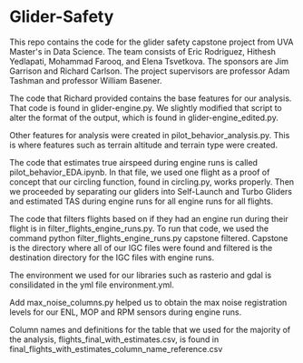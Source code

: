 # Glider-Safety

This repo contains the code for the glider safety capstone project from UVA Master's in Data Science. The team consists of Eric Rodriguez, Hithesh Yedlapati, Mohammad Farooq, and Elena Tsvetkova. The sponsors are Jim Garrison and Richard Carlson. The project supervisors are professor Adam Tashman and professor William Basener.

The code that Richard provided contains the base features for our analysis. That code is found in glider-engine.py. We slightly modified that script to alter the format of the output, which is found in glider-engine_edited.py.

Other features for analysis were created in pilot_behavior_analysis.py. This is where features such as terrain altitude and terrain type were created.

The code that estimates true airspeed during engine runs is called pilot_behavior_EDA.ipynb. In that file, we used one flight as a proof of concept that our circling function, found in circling.py, works properly. Then we proceeded by separating our gliders into Self-Launch and Turbo Gliders and estimated TAS during engine runs for all engine runs for all flights.

The code that filters flights based on if they had an engine run during their flight is in filter_flights_engine_runs.py.
To run that code, we used the command python filter_flights_engine_runs.py capstone filtered. Capstone is the directory where all of our IGC files were found and filtered is the destination directory for the IGC files with engine runs. 

The environment we used for our libraries such as rasterio and gdal is consilidated in the yml file environment.yml.

Add max_noise_columns.py helped us to obtain the max noise registration levels for our ENL, MOP and RPM sensors during engine runs.

Column names and definitions for the table that we used for the majority of the analysis, flights_final_with_estimates.csv, is found in final_flights_with_estimates_column_name_reference.csv


